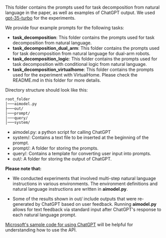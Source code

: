 This folder contains the prompts used for task decomposition from natural language in the paper, as well as examples of ChatGPT output. We used [gpt-35-turbo](https://learn.microsoft.com/en-us/azure/cognitive-services/openai/concepts/models#chatgpt-gpt-35-turbo-preview) for the experiments.

We provide four example prompts for the following tasks:
* **task_decomposition**: This folder contains the prompts used for task decomposition from natural language.
* **task_decomposition_dual_arm**: This folder contains the prompts used for task decomposition from natural language for dual-arm robots.
* **task_decomposition_logic**: This folder contains the prompts used for task decomposition with conditional logic from natural language.
* **task_decomposition_virtualhome**: This folder contains the prompts used for the experiment with VirtualHome. Please check the README.md in this folder for more details.

Directory structure should look like this:
```bash
root_folder
│───aimodel.py
├───out/
│───prompt/
│───query/
│───system/
```
* aimodel.py: a python script for calling ChatGPT
* system/: Contains a text file to be inserted at the beginning of the prompt.
* prompt/: A folder for storing the prompts.
* query/: Contains a template for converting user input into prompts.
* out/: A folder for storing the output of ChatGPT.

**Please note that:**
* We conducted experiments that involved multi-step natural language instructions in various environments. The environment definitions and natural language instructions are written in **aimodel.py**.

* Some of the results shown in out/ include outputs that were re-generated by ChatGPT based on user feedback. Running **aimodel.py** allows for text feedback via standard input after ChatGPT's response to each natural language prompt.

[Microsoft's sample code for using ChatGPT](https://learn.microsoft.com/en-us/azure/cognitive-services/openai/chatgpt-quickstart?tabs=command-line&pivots=programming-language-python) will be helpful for understanding how to use the API.